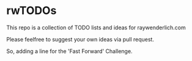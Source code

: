 # rwTODOs

This repo is a collection of TODO lists and ideas for raywenderlich.com

Please feelfree to suggest your own ideas via pull request.

So, adding a line for the 'Fast Forward' Challenge.
